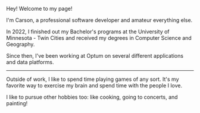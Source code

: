 Hey! Welcome to my page! 

I'm Carson, a professional software developer and amateur everything else.

In 2022, I finished out my Bachelor's programs at the University of Minnesota - Twin Cities and received my degrees in Computer Science and Geography.

Since then, I've been working at Optum on several different applications and data platforms. 

---

Outside of work, I like to spend time playing games of any sort. It's my favorite way to exercise my brain and spend time with the people I love. 

I like to pursue other hobbies too: like cooking, going to concerts, and painting! 